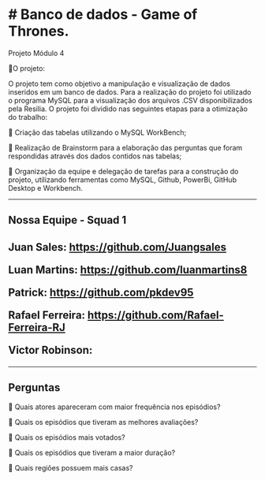<h1># Banco de dados - Game of Thrones.</h1>

Projeto Módulo 4

📜O projeto:

O projeto tem como objetivo a manipulação e visualização de dados inseridos em um banco de dados.
Para a realização do projeto foi utilizado o programa MySQL para a visualização dos arquivos .CSV disponibilizados pela Resilia.
O projeto foi dividido nas seguintes etapas para a otimização do trabalho:

🔹 Criação das tabelas utilizando o MySQL WorkBench;

🔹 Realização de Brainstorm para a elaboração das perguntas que foram respondidas através dos dados contidos nas tabelas;

🔹 Organização da equipe e delegação de tarefas para a construção do projeto, utilizando ferramentas como MySQL, Github, PowerBi, GitHub Desktop e Workbench.

<hr></hr>

<h2>Nossa Equipe - Squad 1<h2>

Juan Sales: https://github.com/Juangsales

Luan Martins: https://github.com/luanmartins8

Patrick: https://github.com/pkdev95

Rafael Ferreira: https://github.com/Rafael-Ferreira-RJ

Victor Robinson: 

<hr></hr>

<h2>Perguntas</h2>

🔹 Quais atores apareceram com maior frequência nos episódios?

🔹 Quais os episódios que tiveram as melhores avaliações?

🔹 Quais os episódios mais votados?

🔹 Quais os episódios que tiveram a maior duração?

🔹 Quais regiões possuem mais casas?
